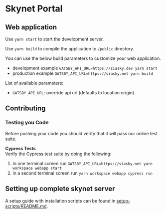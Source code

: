 # Skynet Portal

## Web application

Use `yarn start` to start the development server.

Use `yarn build` to compile the application to `/public` directory.

You can use the below build parameters to customize your web application.

- development example `GATSBY_API_URL=https://siasky.dev yarn start`
- production example `GATSBY_API_URL=https://siasky.net yarn build`

List of available parameters:

- `GATSBY_API_URL`: override api url (defaults to location origin)

## Contributing

### Testing you Code
Before pushing your code you should verify that it will pass our online test
suite. 

**Cypress Tests**  
Verify the Cypress test suite by doing the following:
1. In one terminal screen run `GATSBY_API_URL=https://siasky.net yarn workspace webapp start`
1. In a second terminal screen run `yarn workspace webapp cypress run`

## Setting up complete skynet server

A setup guide with installation scripts can be found in [setup-scripts/README.md](./setup-scripts/README.md).
